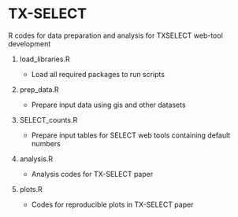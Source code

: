 # TX-SELECT
R codes for data preparation and analysis for TXSELECT web-tool development

1. load_libraries.R
   - Load all required packages to run scripts

3. prep_data.R
   - Prepare input data using gis and other datasets

3. SELECT_counts.R
   - Prepare input tables for SELECT web tools containing default numbers

5. analysis.R
   - Analysis codes for TX-SELECT paper

7. plots.R
   - Codes for reproducible plots in TX-SELECT paper
